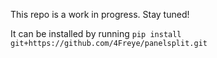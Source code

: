 This repo is a work in progress. Stay tuned!

It can be installed by running ```pip install git+https://github.com/4Freye/panelsplit.git```
